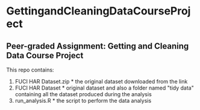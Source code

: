 # GettingandCleaningDataCourseProject
## Peer-graded Assignment: Getting and Cleaning Data Course Project

This repo contains:

  1. FUCI HAR Dataset.zip
    * the original dataset downloaded from the link
  2. FUCI HAR Dataset 
    * original dataset and also a folder named "tidy data" containing all the dataset produced during the analysis
  3. run_analysis.R
    * the script to perform the data analysis
